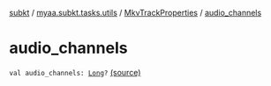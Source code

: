 [subkt](../../index.md) / [myaa.subkt.tasks.utils](../index.md) / [MkvTrackProperties](index.md) / [audio_channels](./audio_channels.md)

# audio_channels

`val audio_channels: `[`Long`](https://kotlinlang.org/api/latest/jvm/stdlib/kotlin/-long/index.html)`?` [(source)](https://github.com/Myaamori/SubKt/blob/0.1.12/src/main/kotlin/myaa/subkt/tasks/utils/mkvmerge.kt#L77)